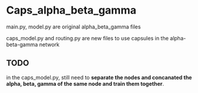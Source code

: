 # Caps_alpha_beta_gamma

main.py, model.py are original alpha_beta_gamma files

caps_model.py and routing.py are new files to use capsules in the alpha-beta-gamma network

## TODO
in the caps_model.py, still need to **separate the nodes and concanated the alpha, beta, gamma of the same node and train them together**.
